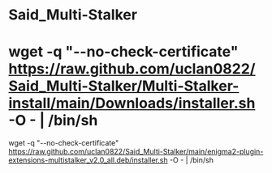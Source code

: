 # Said_Multi-Stalker
# wget -q "--no-check-certificate" https://raw.github.com/uclan0822/Said_Multi-Stalker/Multi-Stalker-install/main/Downloads/installer.sh -O - | /bin/sh
wget -q "--no-check-certificate" https://raw.github.com/uclan0822/Said_Multi-Stalker/main/enigma2-plugin-extensions-multistalker_v2.0_all.deb/installer.sh -O - | /bin/sh
